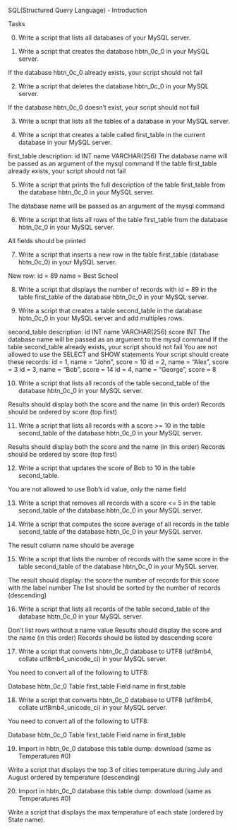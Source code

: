SQL(Structured Query Language) - Introduction

Tasks

0. Write a script that lists all databases of your MySQL server.

1. Write a script that creates the database hbtn_0c_0 in your MySQL server.

If the database hbtn_0c_0 already exists, your script should not fail

2. Write a script that deletes the database hbtn_0c_0 in your MySQL server.

If the database hbtn_0c_0 doesn’t exist, your script should not fail

3. Write a script that lists all the tables of a database in your MySQL server.

4. Write a script that creates a table called first_table in the current database in your MySQL server.

first_table description:
id INT
name VARCHAR(256)
The database name will be passed as an argument of the mysql command
If the table first_table already exists, your script should not fail

5. Write a script that prints the full description of the table first_table from the database hbtn_0c_0 in your MySQL server.

The database name will be passed as an argument of the mysql command

6. Write a script that lists all rows of the table first_table from the database hbtn_0c_0 in your MySQL server.

All fields should be printed

7. Write a script that inserts a new row in the table first_table (database hbtn_0c_0) in your MySQL server.

New row:
id = 89
name = Best School

8. Write a script that displays the number of records with id = 89 in the table first_table of the database hbtn_0c_0 in your MySQL server.

9. Write a script that creates a table second_table in the database hbtn_0c_0 in your MySQL server and add multiples rows.

second_table description:
id INT
name VARCHAR(256)
score INT
The database name will be passed as an argument to the mysql command
If the table second_table already exists, your script should not fail
You are not allowed to use the SELECT and SHOW statements
Your script should create these records:
id = 1, name = “John”, score = 10
id = 2, name = “Alex”, score = 3
id = 3, name = “Bob”, score = 14
id = 4, name = “George”, score = 8

10. Write a script that lists all records of the table second_table of the database hbtn_0c_0 in your MySQL server.

Results should display both the score and the name (in this order)
Records should be ordered by score (top first)

11. Write a script that lists all records with a score >= 10 in the table second_table of the database hbtn_0c_0 in your MySQL server.

Results should display both the score and the name (in this order)
Records should be ordered by score (top first)

12. Write a script that updates the score of Bob to 10 in the table second_table.

You are not allowed to use Bob’s id value, only the name field

13. Write a script that removes all records with a score <= 5 in the table second_table of the database hbtn_0c_0 in your MySQL server.

14. Write a script that computes the score average of all records in the table second_table of the database hbtn_0c_0 in your MySQL server.

The result column name should be average

15. Write a script that lists the number of records with the same score in the table second_table of the database hbtn_0c_0 in your MySQL server.

The result should display:
the score
the number of records for this score with the label number
The list should be sorted by the number of records (descending)

16. Write a script that lists all records of the table second_table of the database hbtn_0c_0 in your MySQL server.

Don’t list rows without a name value
Results should display the score and the name (in this order)
Records should be listed by descending score

17. Write a script that converts hbtn_0c_0 database to UTF8 (utf8mb4, collate utf8mb4_unicode_ci) in your MySQL server.

You need to convert all of the following to UTF8:

Database hbtn_0c_0
Table first_table
Field name in first_table

18. Write a script that converts hbtn_0c_0 database to UTF8 (utf8mb4, collate utf8mb4_unicode_ci) in your MySQL server.

You need to convert all of the following to UTF8:

Database hbtn_0c_0
Table first_table
Field name in first_table

19. Import in hbtn_0c_0 database this table dump: download (same as Temperatures #0)

Write a script that displays the top 3 of cities temperature during July and August ordered by temperature (descending)

20. Import in hbtn_0c_0 database this table dump: download (same as Temperatures #0)

Write a script that displays the max temperature of each state (ordered by State name).
